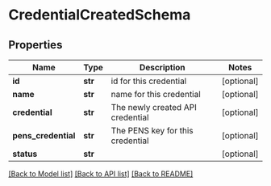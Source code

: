 # CredentialCreatedSchema

## Properties
Name | Type | Description | Notes
------------ | ------------- | ------------- | -------------
**id** | **str** | id for this credential | [optional] 
**name** | **str** | name for this credential | [optional] 
**credential** | **str** | The newly created API credential | [optional] 
**pens_credential** | **str** | The PENS key for this credential | [optional] 
**status** | **str** |  | [optional] 

[[Back to Model list]](../README.md#documentation-for-models) [[Back to API list]](../README.md#documentation-for-api-endpoints) [[Back to README]](../README.md)


